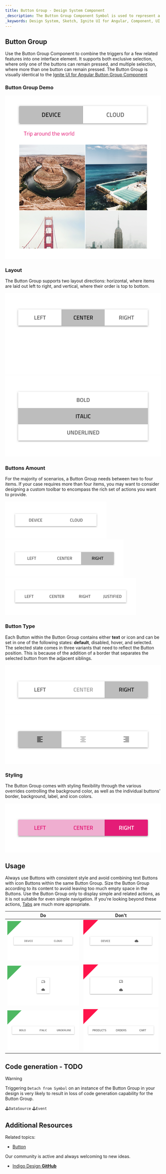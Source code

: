 ```yaml
---
title: Button Group - Design System Component
_description: The Button Group Component Symbol is used to represent a few simple actions that conceptually belong together. 
_keywords: Design System, Sketch, Ignite UI for Angular, Component, UI Library, Widgets
---
```


## Button Group

Use the Button Group Component to combine the triggers for a few related features into one interface element. It supports both exclusive selection, where only one of the buttons can remain pressed, and multiple selection, where more than one button can remain pressed. The Button Group is visually identical to the [Ignite UI for Angular Button Group Component](https://www.infragistics.com/products/ignite-ui-angular/angular/components/buttongroup.html)

### Button Group Demo

![](../images/button-group_demo.png)

### Layout

The Button Group supports two layout directions: horizontal, where items are laid out left to right, and vertical, where their order is top to bottom.

![](../images/button-group_horizontal.png)
![](../images/button-group_vertical.png)

### Buttons Amount

For the majority of scenarios, a Button Group needs between two to four items. If your case requires more than four items, you may want to consider designing a custom toolbar to encompass the rich set of actions you want to provide.

![](../images/button-group_items2.png)
![](../images/button-group_items3.png)
![](../images/button-group_items4.png)

### Button Type

Each Button within the Button Group contains either **text** or icon and can be set in one of the following states: **default**, disabled, hover, and selected. The selected state comes in three variants that need to reflect the Button position. This is because of the addition of a border that separates the selected button from the adjacent siblings.

![](../images/button-group_text.png)
![](../images/button-group_icons.png)

### Styling

The Button Group comes with styling flexibility through the various overrides controlling the background color, as well as the individual buttons' border, background, label, and icon colors.

![](../images/button-group_styling.png)

## Usage

Always use Buttons with consistent style and avoid combining text Buttons with icon Buttons within the same Button Group. Size the Button Group according to its content to avoid leaving too much empty space in the Buttons. Use the Button Group only to display simple and related actions, as it is not suitable for even simple navigation. If you're looking beyond these actions, [Tabs](tabs.md) are much more appropriate.

| Do                                  | Don't                                 |
| ----------------------------------- | ------------------------------------- |
| ![](../images/button-group_do1.png) | ![](../images/button-group_dont1.png) |
| ![](../images/button-group_do2.png) | ![](../images/button-group_dont2.png) |
| ![](../images/button-group_do3.png) | ![](../images/button-group_dont3.png) |

## Code generation - TODO

> [!WARNING]
> Triggering `Detach from Symbol` on an instance of the Button Group in your design is very likely to result in loss of code generation capability for the Button Group.

`🕹️DataSource`
`🕹️Event`

## Additional Resources

Related topics:

- [Button](button.md)
  <div class="divider--half"></div>

Our community is active and always welcoming to new ideas.

- [Indigo Design **GitHub**](https://github.com/IgniteUI/design-system-docfx)
